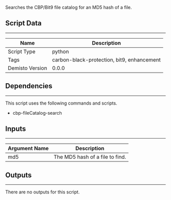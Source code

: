 Searches the CBP/Bit9 file catalog for an MD5 hash of a file.

## Script Data
---

| **Name** | **Description** |
| --- | --- |
| Script Type | python |
| Tags | carbon-black-protection, bit9, enhancement |
| Demisto Version | 0.0.0 |

## Dependencies
---
This script uses the following commands and scripts.
* cbp-fileCatalog-search

## Inputs
---

| **Argument Name** | **Description** |
| --- | --- |
| md5 | The MD5 hash of a file to find. |

## Outputs
---
There are no outputs for this script.

